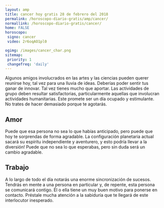 ```yaml
---
layout: amp
title: cancer hoy gratis 28 de febrero del 2018 
permalink: /horoscopo-diario-gratis/amp/cancer/
normallink: /horoscopo-diario-gratis/cancer/
home: FALSE
horoscopo:
 signo: cancer
 video: 2r6oqAO1pl0

ogimg: /images/cancer_char.png
sitemap:
 priority: 1
 changefreq: 'daily'
---
```



Algunos amigos involucrados en las artes y las ciencias pueden querer reunirse hoy, tal vez para una lluvia de ideas. Deberías poder sentir tus ganar de innovar. Tal vez tienes mucho que aportar. Las actividades de grupo deben resultar satisfactorias, particularmente aquellas que involucran actividades humanitarias. Este promete ser un día ocupado y estimulante. No trates de hacer demasiado porque te agotarás.

## Amor

Puede que esa persona no sea lo que habías anticipado, pero puede que hoy te sorprendas de forma agradable. La configuración planetaria actual sacará su espíritu independiente y aventurero, y esto podría llevar a la diversión! Puede que no sea lo que esperabas, pero sin duda será un cambio agradable.

## Trabajo

A lo largo de todo el día notarás una enorme sincronización de sucesos. Tendrás en mente a una persona en particular y, de repente, esta persona se comunicará contigo. Él o ella tiene un muy buen motivo para ponerse en contacto. Préstale mucha atención a la sabiduría que te llegará de este interlocutor inesperado.